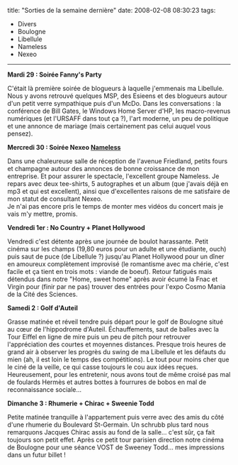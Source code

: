 title: "Sorties de la semaine dernière"
date: 2008-02-08 08:30:23
tags:
  - Divers
  - Boulogne
  - Libellule
  - Nameless
  - Nexeo
---

**Mardi 29&nbsp;: Soir&#233;e Fanny's Party**</p>

C'&#233;tait l&#224; premi&#232;re soir&#233;e de blogueurs &#224; laquelle j'emmenais ma Libellule. Nous y avons retrouv&#233; quelques MSP, des Esieens et des blogueurs autour d'un petit verre sympathique puis d'un McDo. Dans les conversations&nbsp;: la conf&#233;rence de Bill Gates, le Windows Home Server d'HP, les macro-revenus num&#233;riques (et l'URSAFF dans tout &#231;a&nbsp;?), l'art moderne, un peu de politique et une annonce de mariage (mais certainement pas celui auquel vous pensez).

**Mercredi 30&nbsp;: Soir&#233;e Nexeo [Nameless](//nameless.fr)**

Dans une chaleureuse salle de r&#233;ception de l'avenue Friedland, petits fours et champagne autour des annonces de bonne croissance de mon entreprise. Et pour assurer le spectacle, l'excellent groupe Nameless. Je repars avec deux tee-shirts, 5 autographes et un album (que j'avais d&#233;j&#224; en mp3 et qui est excellent), ainsi que d'excellentes raisons de me satisfaire de mon statut de consultant Nexeo.    
Je n'ai pas encore pris le temps de monter mes vid&#233;os du concert mais je vais m'y mettre, promis.

**Vendredi 1er&nbsp;: No Country + Planet Hollywood**

Vendredi c'est d&#233;tente apr&#232;s une journ&#233;e de boulot harassante. Petit cin&#233;ma sur les champs (19,80 euros pour un adulte et une &#233;tudiante, ouch) puis saut de puce (de Libellule&nbsp;?) jusqu'au Planet Hollywood pour un d&#238;ner en amoureux compl&#232;tement improvis&#233; (le romantisme avec ma ch&#233;rie, c'est facile et &#231;a tient en trois mots&nbsp;: viande de boeuf). Retour fatigu&#233;s mais d&#233;tendus dans notre &quot;Home, sweet home&quot; apr&#232;s avoir &#233;cum&#233; la Fnac et Virgin pour (finir par ne pas) trouver des entr&#233;es pour l'expo Cosmo Mania de la Cit&#233; des Sciences.

**Samedi 2&nbsp;: Golf d'Auteil**

Grasse matin&#233;e et r&#233;veil tendre puis d&#233;part pour le golf de Boulogne situ&#233; au cœur de l'hippodrome d'Auteil. &#201;chauffements, saut de balles avec la Tour Eiffel en ligne de mire puis un peu de pitch pour retrouver l'appr&#233;ciation des courtes et moyennes distances. Presque trois heures de grand air &#224; observer les progr&#232;s du swing de ma Libellule et les d&#233;fauts du mien (ah, il est loin le temps des comp&#233;titions). Le tout pour moins cher que le cin&#233; de la veille, ce qui casse toujours le cou aux id&#233;es re&#231;ues. Heureusement, pour les entretenir, nous avons tout de m&#234;me crois&#233; pas mal de foulards Herm&#232;s et autres bottes &#224; fourrures de bobos en mal de reconnaissance sociale&#8230;

**Dimanche 3&nbsp;: Rhumerie + Chirac + Sweenie Todd**

Petite matin&#233;e tranquille &#224; l'appartement puis verre avec des amis du c&#244;t&#233; d'une rhumerie du Boulevard St-Germain. Un schrubb plus tard nous remarquons Jacques Chirac assis au fond de la salle&#8230; c'est s&#251;r, &#231;a fait toujours son petit effet. Apr&#232;s ce petit tour parisien direction notre cin&#233;ma de Boulogne pour une s&#233;ance VOST de Sweeney Todd&#8230; mes impressions dans un futur billet&nbsp;!